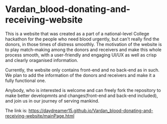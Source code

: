 # Vardan_blood-donating-and-receiving-website
This is a website that was created as a part of a national-level College hackathon for the people who need blood urgently, but can't really find the donors, in those times of distress smoothly. The motivation of the website is to play match-making among the donors and receivers and make this whole process smooth, with a user-friendly and engaging UI/UX as well as crisp and clearly oraganised information.


Currently, the website only contains front-end and no back-end as in such. We plan to add the information of the donors and receivers and make it a fully functional one.


Anybody, who is interested is welcome and can freely fork the repository to make better developmnts and changes(front-end and back-end included), and join us in our journey of serving mankind.


The link is: https://daydreamer15.github.io/Vardan_blood-donating-and-receiving-website/mainPage.html
